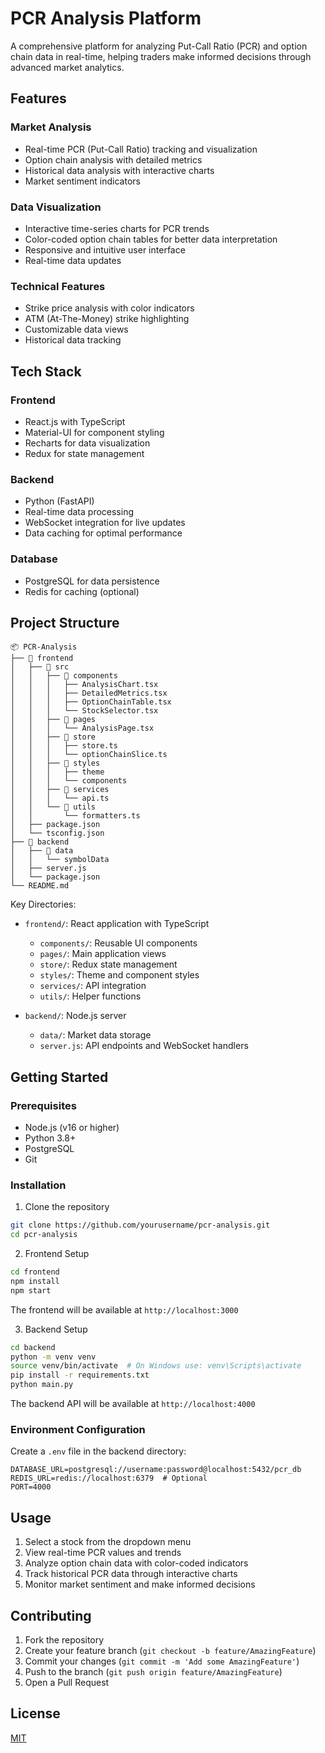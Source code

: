 # PCR Analysis Platform

A comprehensive platform for analyzing Put-Call Ratio (PCR) and option chain data in real-time, helping traders make informed decisions through advanced market analytics.

## Features

### Market Analysis
- Real-time PCR (Put-Call Ratio) tracking and visualization
- Option chain analysis with detailed metrics
- Historical data analysis with interactive charts
- Market sentiment indicators

### Data Visualization
- Interactive time-series charts for PCR trends
- Color-coded option chain tables for better data interpretation
- Responsive and intuitive user interface
- Real-time data updates

### Technical Features
- Strike price analysis with color indicators
- ATM (At-The-Money) strike highlighting
- Customizable data views
- Historical data tracking

## Tech Stack

### Frontend
- React.js with TypeScript
- Material-UI for component styling
- Recharts for data visualization
- Redux for state management

### Backend
- Python (FastAPI)
- Real-time data processing
- WebSocket integration for live updates
- Data caching for optimal performance

### Database
- PostgreSQL for data persistence
- Redis for caching (optional)

## Project Structure

```
📦 PCR-Analysis
├── 📂 frontend
│   ├── 📂 src
│   │   ├── 📂 components
│   │   │   ├── AnalysisChart.tsx
│   │   │   ├── DetailedMetrics.tsx
│   │   │   ├── OptionChainTable.tsx
│   │   │   └── StockSelector.tsx
│   │   ├── 📂 pages
│   │   │   └── AnalysisPage.tsx
│   │   ├── 📂 store
│   │   │   ├── store.ts
│   │   │   └── optionChainSlice.ts
│   │   ├── 📂 styles
│   │   │   ├── theme
│   │   │   └── components
│   │   ├── 📂 services
│   │   │   └── api.ts
│   │   └── 📂 utils
│   │       └── formatters.ts
│   ├── package.json
│   └── tsconfig.json
├── 📂 backend
│   ├── 📂 data
│   │   └── symbolData
│   ├── server.js
│   └── package.json
└── README.md
```

Key Directories:
- `frontend/`: React application with TypeScript
  - `components/`: Reusable UI components
  - `pages/`: Main application views
  - `store/`: Redux state management
  - `styles/`: Theme and component styles
  - `services/`: API integration
  - `utils/`: Helper functions

- `backend/`: Node.js server
  - `data/`: Market data storage
  - `server.js`: API endpoints and WebSocket handlers

## Getting Started

### Prerequisites

- Node.js (v16 or higher)
- Python 3.8+
- PostgreSQL
- Git

### Installation

1. Clone the repository
```bash
git clone https://github.com/yourusername/pcr-analysis.git
cd pcr-analysis
```

2. Frontend Setup
```bash
cd frontend
npm install
npm start
```
The frontend will be available at `http://localhost:3000`

3. Backend Setup
```bash
cd backend
python -m venv venv
source venv/bin/activate  # On Windows use: venv\Scripts\activate
pip install -r requirements.txt
python main.py
```
The backend API will be available at `http://localhost:4000`

### Environment Configuration

Create a `.env` file in the backend directory:
```env
DATABASE_URL=postgresql://username:password@localhost:5432/pcr_db
REDIS_URL=redis://localhost:6379  # Optional
PORT=4000
```

## Usage

1. Select a stock from the dropdown menu
2. View real-time PCR values and trends
3. Analyze option chain data with color-coded indicators
4. Track historical PCR data through interactive charts
5. Monitor market sentiment and make informed decisions

## Contributing

1. Fork the repository
2. Create your feature branch (`git checkout -b feature/AmazingFeature`)
3. Commit your changes (`git commit -m 'Add some AmazingFeature'`)
4. Push to the branch (`git push origin feature/AmazingFeature`)
5. Open a Pull Request

## License

[MIT](https://choosealicense.com/licenses/mit/)
